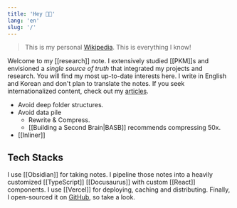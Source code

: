 ```yaml
---
title: 'Hey 👋🏻'
lang: 'en'
slug: '/'
---
```


> This is my personal [Wikipedia](https://www.wikipedia.org/).
> This is everything I know!

Welcome to my [[research]] note.
I extensively studied [[PKM]]s and envisioned a _single source of truth_ that integrated my projects and research.
You will find my most up-to-date interests here.
I write in English and Korean and don't plan to translate the notes.
If you seek internationalized content, check out my [articles](/w/archive).

- Avoid deep folder structures.
- Avoid data pile
  - Rewrite & Compress.
  - [[Building a Second Brain|BASB]] recommends compressing 50x.
- [[Inliner]]

## Tech Stacks

I use [[Obsidian]] for taking notes.
I pipeline those notes into a heavily customized [[TypeScript]] [[Docusaurus]] with custom [[React]] components.
I use [[Vercel]] for deploying, caching and distributing.
Finally, I open-sourced it on [GitHub](https://github.com/anaclumos/extracranial), so take a look.
